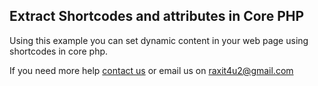 <h2>Extract Shortcodes and attributes in Core PHP</h2>
<p>Using this example you can set dynamic content in your web page using shortcodes in core php.</p>

<p>If you need more help <a href="http://www.crestinfotech.com/contact-us/" target="_blank">contact us</a> 
or email us on <a href="mailto:raxit4u2@gmail.com">raxit4u2@gmail.com</a></p>